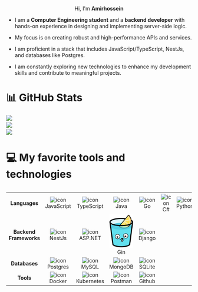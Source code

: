 <p align="center">Hi, I'm <strong>Amirhossein</strong></p>

- I am a **Computer Engineering student** and a **backend developer** with hands-on experience in designing and implementing server-side logic. 

- My focus is on creating robust and high-performance APIs and services. 

- I am proficient in a stack that includes JavaScript/TypeScript, NestJs, and databases like Postgres. 

- I am constantly exploring new technologies to enhance my development skills and contribute to meaningful projects.

# 📊 GitHub Stats
![](https://github-readme-stats.vercel.app/api?username=backend-baz&theme=dark&hide_border=false&include_all_commits=false&count_private=false)<br/>
![](https://github-readme-streak-stats.herokuapp.com/?user=backend-baz&theme=dark&hide_border=false)<br/>
![](https://github-readme-stats.vercel.app/api/top-langs/?username=backend-baz&theme=dark&hide_border=false&include_all_commits=false&count_private=false&layout=compact)

# 💻 My favorite tools and technologies

<table align="left" style="display: block;">
  <tr>
    <td align="center"><strong>Languages</strong></td>
    <td align="center" width="96">
        <img src="https://skillicons.dev/icons?i=js&theme=dark" alt="icon" width="65" height="65" />
      <br>JavaScript
    </td>
    <td align="center" width="96">
        <img src="https://skillicons.dev/icons?i=ts&theme=dark" alt="icon" width="65" height="65" />
      <br>TypeScript
    </td>
    <td align="center" width="96">
        <img src="https://skillicons.dev/icons?i=java&theme=dark" alt="icon" width="65" height="65" />
      <br>Java
    </td>
    <td align="center" width="96">
        <img src="https://skillicons.dev/icons?i=go&theme=dark" alt="icon" width="65" height="65" />
      <br>Go
    </td>
    <td align="center" width="96">
        <img src="https://skillicons.dev/icons?i=cs&theme=dark" alt="icon" width="65" height="65" />
      <br>C#
    </td>
    <td align="center" width="96">
        <img src="https://skillicons.dev/icons?i=py&theme=dark" alt="icon" width="65" height="65" />
      <br/>Python
    </td>
  </tr>
  <tr>
    <td align="center"><strong>Backend Frameworks</strong></td>
    <td align="center" width="96">
        <img src="https://skillicons.dev/icons?i=nestjs&theme=dark" alt="icon" width="65" height="65" />
      <br>NestJs
    </td>
    <td align="center" width="96">
        <img src="https://skillicons.dev/icons?i=dotnet&theme=dark" alt="icon" width="65" height="65" />
      <br>ASP.NET 
    </td>
    <td align="center" width="96">
        <img src="https://github.com/gin-gonic/logo/blob/master/color.png" alt="icon" width="65" />
      <br>Gin
    </td>
    <td align="center" width="96">
        <img src="https://skillicons.dev/icons?i=django&theme=dark" alt="icon" width="65" height="65" />
      <br>Django 
    </td>
  </tr>
  <tr>
    <td align="center"><strong>Databases</strong></td>
    <td align="center" width="96">
        <img src="https://skillicons.dev/icons?i=postgres&theme=dark" alt="icon" width="65" height="65" />
      <br>Postgres
    </td>
    <td align="center" width="96">
        <img src="https://skillicons.dev/icons?i=mysql&theme=dark" alt="icon" width="65" height="65" />
      <br>MySQL
    </td>
    <td align="center" width="96">
        <img src="https://skillicons.dev/icons?i=mongodb&theme=dark" alt="icon" width="65" height="65" />
      <br>MongoDB
    </td>
    <td align="center" width="96">
        <img src="https://skillicons.dev/icons?i=sqlite&theme=dark" alt="icon" width="65" height="65" />
      <br>SQLite
    </td>
  </tr>
  <tr>
    <td align="center"><strong>Tools</strong></td>
    <td align="center" width="96">
        <img src="https://skillicons.dev/icons?i=docker&theme=dark" alt="icon" width="65" height="65" />
      <br>Docker
    </td>
    <td align="center" width="96">
        <img src="https://skillicons.dev/icons?i=kubernetes&theme=dark" alt="icon" width="65" height="65" />
      <br>Kubernetes
    </td>
    <td align="center" width="96">
        <img src="https://skillicons.dev/icons?i=postman&theme=dark" alt="icon" width="65" height="65" />
      <br>Postman
    </td>
    <td align="center" width="96">
        <img src="https://skillicons.dev/icons?i=github&theme=dark" alt="icon" width="65" height="65" />
      <br>Github
    </td>
  </tr>
</table>
